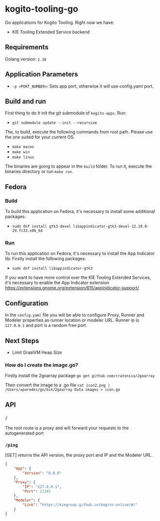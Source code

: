 # kogito-tooling-go

Go applications for Kogito Tooling. Right now we have:

- KIE Tooling Extended Service backend

## Requirements

Golang version: `1.16`

## Application Parameters

- `-p <PORT_NUMBER>`: Sets app port, otherwise it will use config.yaml port.

## Build and run

First thing to do it init the git submodule of `kogito-apps`. Run:
- `git submodule update --init --recursive`

The, to build, execute the following commands from root path. Please use the one suited for your current OS.
- `make macos`
- `make win`
- `make linux`

The binaries are going to appear in the `build` folder. To run it, execute the binaries directory or run `make run`.

## Fedora
### Build
To build this application on Fedora, it's necessary to install some additional packages:

- `sudo dnf install gtk3-devel libappindicator-gtk3-devel-12.10.0-29.fc33.x86_64`

### Run
To run this application on Fedora, it's necessary to install the App Indicator lib:
Firstly install the following packages:

- `sudo dnf install libappindicator-gtk3`

If you want to have more control over the KIE Tooling Extended Services, it's necessary to enable the App Indicator extension
https://extensions.gnome.org/extension/615/appindicator-support/

## Configuration

In the `config.yaml` file you will be able to configure Proxy, Runner and Modeler properties as runner location or modeler URL. Runner ip is `127.0.0.1` and port is a random free port.

## Next Steps
- Limit GraalVM Heap Size

### How do I create the image.go?

Firstly install the 2goarray package
`go get github.com/cratonica/2goarray`

Then convert the image to a .go file
`cat icon2.png | /Users/aparedes/go/bin/2goarray Data images > icon.go`


## API

### `/`
The root route is a proxy and will forward your requests to the autogenerated port

### `/ping`

[GET] returns the API version, the proxy port and IP and the Modeler URL.

```json
{
    "App": {
        "Version": "0.0.0"
    },
    "Proxy": {
        "IP": "127.0.0.1",
        "Port": 21345
    },
    "Modeler": {
        "Link": "https://kiegroup.github.io/kogito-online/#/"
    }
}
```
